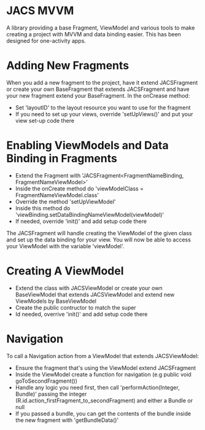 # JACS MVVM
 A library providing a base Fragment, ViewModel and various tools to make creating a project with MVVM and data binding easier. This has been designed for one-activity apps.
 
 # Adding New Fragments
 When you add a new fragment to the project, have it extend JACSFragment or create your own BaseFragment that extends JACSFragment and have your new fragment extend your BaseFragment. 
 In the onCrease method:
 - Set 'layoutID' to the layout resource you want to use for the fragment
 - If you need to set up your views, override 'setUpViews()' and put your view set-up code there
 
 # Enabling ViewModels and Data Binding in Fragments
 - Extend the Fragment with 'JACSFragment<FragmentNameBinding, FragmentNameViewModel>'
 - Inside the onCreate method do 'viewModelClass = FragmentNameViewModel.class'
 - Override the method 'setUpViewModel'
 - Inside this method do 'viewBinding.setDataBindingNameViewModel(viewModel)'
 - If needed, override 'init()' and add setup code there
 
 The JACSFragment will handle creating the ViewModel of the given class and set up the data binding for your view. You will now be able to access your ViewModel with the variable 'viewModel'.
 
 # Creating A ViewModel
 - Extend the class with JACSViewModel or create your own BaseViewModel that extends JACSViewModel and extend new ViewModels by BaseViewModel
 - Create the public contructor to match the super
 - Id needed, overrive 'init()' and add setup code there
 
# Navigation
To call a Navigation action from a ViewModel that extends JACSViewModel:
- Ensure the fragment that's using the ViewModel extend JACSFragment
- Inside the ViewModel create a function for navigation (e.g public void goToSecondFragment())
- Handle any logic you need first, then call 'performAction(Integer, Bundle)' passing the integer (R.id.action_firstFragment_to_secondFragment) and either a Bundle or null
- If you passed a bundle, you can get the contents of the bundle inside the new fragment with 'getBundleData()'
